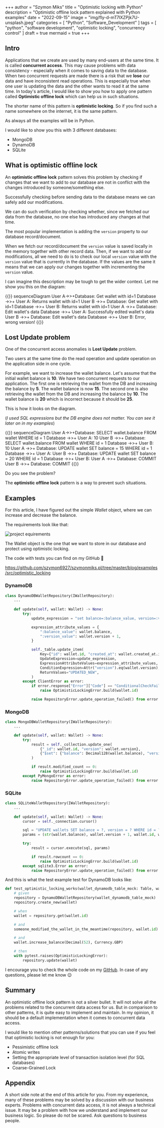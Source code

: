 +++
author = "Szymon Miks"
title = "Optimistic locking with Python"
description = "Optimistic offline lock pattern explained with Python examples"
date = "2022-09-15"
image = "img/fly-d-mT7lXZPjk7U-unsplash.jpeg"
categories = [
     "Python", "Software_Development"
]
tags = [
    "python", "software development", "optimistic locking", "concurrency control"
]
draft = true
mermaid = true
+++

## Intro

Applications that we create are used by many end-users at the same time. It is called **concurrent access**.
This may cause problems with data consistency - especially when it comes to saving data to the database.
When two concurrent requests are made there is a risk that we **lose** our data and have inconsistent read operations.
This is especially true when one user is updating the data and the other wants to read it at the same time.
In today's article, I would like to show you how to apply one pattern called **Optimistic offline lock** which
can help us in such situations.

The shorter name of this pattern is **optimistic locking**. So if you find such a name somewhere on the internet, it is the same pattern.

As always all the examples will be in Python.

I would like to show you this with 3 different databases:
- MongoDB
- DynamoDB
- SQLite

## What is optimistic offline lock

An **optimistic offline lock** pattern solves this problem by checking if changes that we want to add to our database are not in conflict with the changes introduced by someone/something else.

Successfully checking before sending data to the database means we can safely add our modifications.

We can do such verification by checking whether, since we fetched our data from the database, no one else has introduced any changes at that time.

The most popular implementation is adding the `version` property to our database record/document.

When we fetch our record/document the `version` value is saved locally in the memory together with other record data.
Then, if we want to add our modifications, all we need to do is to check our local `version` value with the `version` value that is currently in the database. 
If the values are the same it means that we can apply our changes together with incrementing the `version` value.

I can imagine this description may be tough to get the wider context. Let me show you this on the diagram:

{{<mermaid>}}
sequenceDiagram
    User A->>+Database: Get wallet with id=1 
    Database ->>+ User A: Returns wallet with id=1
    User B ->>+ Database: Get wallet with id=1
    Database ->>+ User B: Returns wallet with id=1
    User A ->>+ Database: Edit wallet's data
    Database ->>+ User A:  Successfully edited wallet's data
    User B ->>+ Database: Edit wallet's data
    Database ->>+ User B: Error, wrong version!
{{</mermaid>}}


## Lost Update problem

One of the concurrent access anomalies is **Lost Update** problem. 

Two users at the same time do the read operation and update operation on the application side in one cycle. 

For example, we want to increase the wallet balance. Let's assume that the initial wallet balance is **10**. 
We have two concurrent requests to our application. 
The first one is retrieving the wallet from the DB and increasing the balance by **5**. The wallet balance is now **15**.
The second one is also retrieving the wallet from the DB and increasing the balance by **10**. The wallet balance is **20** which
is incorrect because it should be **25**.

This is how it looks on the diagram.

(*I used SQL expressions but the DB engine does not matter. You can see it later on in my examples*)

{{<mermaid>}}
sequenceDiagram
    User A->>+Database: SELECT wallet.balance FROM wallet WHERE id = 1 
    Database ->>+ User A: 10
    User B ->>+ Database: SELECT wallet.balance FROM wallet WHERE id = 1
    Database ->>+ User B: 10
    User A ->>+ Database: UPDATE wallet SET balance = 15 WHERE id = 1
    Database ->>+ User A: 
    User B ->>+ Database: UPDATE wallet SET balance = 20 WHERE id = 1
    Database ->>+ User B: 
    User A ->>+ Database: COMMIT
    User B ->>+ Database: COMMIT
{{</mermaid>}}

Do you see the problem?

The **optimistic offline lock** pattern is a way to prevent such situations. 

## Examples

For this article, I have figured out the simple *Wallet* object, where we can increase and decrease the balance.

The requirements look like that:

![project equirements](img/project_requirements.png)

The Wallet object is the one that we want to store in our database and protect using optimistic locking.

The code with tests you can find on my GitHub :rocket:

https://github.com/szymon6927/szymonmiks.pl/tree/master/blog/examples/src/optimistic_locking

### DynamoDB
```python
class DynamoDBWalletRepository(IWalletRepository):
    ...
    
    def update(self, wallet: Wallet) -> None:
        try:
            update_expression = "set balance=:balance_value, version=:version_value"

            expression_attribute_values = {
                ":balance_value": wallet.balance,
                ":version_value": wallet.version + 1,
            }

            self._table.update_item(
                Key={"id": wallet.id, "created_at": wallet.created_at.isoformat()},
                UpdateExpression=update_expression,
                ExpressionAttributeValues=expression_attribute_values,  # type: ignore
                ConditionExpression=Attr("version").eq(wallet.version),
                ReturnValues="UPDATED_NEW",
            )
        except ClientError as error:
            if error.response["Error"]["Code"] == "ConditionalCheckFailedException":
                raise OptimisticLockingError.build(wallet.id)

            raise RepositoryError.update_operation_failed() from error

```

### MongoDB
```python
class MongoDBWalletRepository(IWalletRepository):
    ...

    def update(self, wallet: Wallet) -> None:
        try:
            result = self._collection.update_one(
                {"_id": wallet.id, "version": wallet.version},
                {"$set": {"balance": Decimal128(wallet.balance), "version": wallet.version + 1}},
            )

            if result.modified_count == 0:
                raise OptimisticLockingError.build(wallet.id)
        except PyMongoError as error:
            raise RepositoryError.update_operation_failed() from error

```

### SQLite
```python
class SQLiteWalletRepository(IWalletRepository):
    ...
    
    def update(self, wallet: Wallet) -> None:
        cursor = self._connection.cursor()

        sql = "UPDATE wallets SET balance = ?, version = ? WHERE id = ? AND version = ?"
        params = (str(wallet.balance), wallet.version + 1, wallet.id, wallet.version)

        try:
            result = cursor.execute(sql, params)

            if result.rowcount == 0:
                raise OptimisticLockingError.build(wallet.id)
        except sqlite3.Error as error:
            raise RepositoryError.update_operation_failed() from error

```

And this is what the test example test for DynamoDB looks like:
```python
def test_optimistic_locking_works(wallet_dynamodb_table_mock: Table, wallet: Wallet) -> None:
    # given
    repository = DynamoDBWalletRepository(wallet_dynamodb_table_mock)
    repository.create_new(wallet)

    # when
    wallet = repository.get(wallet.id)

    # and
    someone_modified_the_wallet_in_the_meantime(repository, wallet.id)

    # and
    wallet.increase_balance(Decimal(52), Currency.GBP)

    # then
    with pytest.raises(OptimisticLockingError):
        repository.update(wallet)
```

I encourage you to check the whole code on my [GitHub](https://github.com/szymon6927/szymonmiks.pl/tree/master/blog/examples/src/optimistic_locking). 
In case of any questions, please let me know :wink:

## Summary

An optimistic offline lock pattern is not a silver bullet. 
It will not solve all the problems related to the concurrent data access for us.
But in comparison to other patterns, it is quite easy to implement and maintain. 
In my opinion, it should be a default implementation when it comes to concurrent data access.

I would like to mention other patterns/solutions that you can use if you feel that optimistic locking is not enough for you:
- Pessimistic offline lock
- Atomic writes
- Setting the appropriate level of transaction isolation level (for SQL databases)
- Coarse-Grained Lock


## Appendix

A short side note at the end of this article for you.
From my experience, many of these problems may be solved by a discussion with our business experts. 
Problems with concurrent data access, it is not always a technical issue. 
It may be a problem with how we understand and implement our business logic.
So please do not be scared. 
Ask questions to business people.
